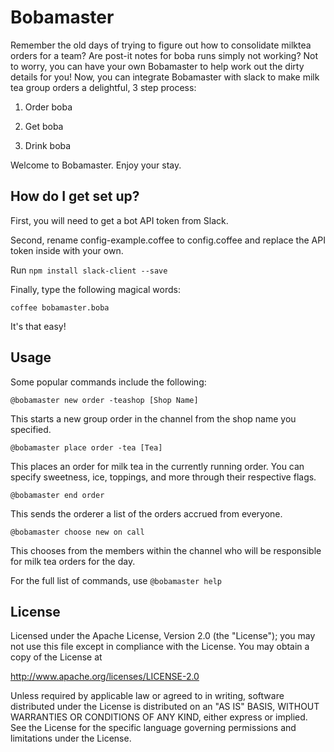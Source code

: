 # Bobamaster #

Remember the old days of trying to figure out how to consolidate milktea orders for a team? Are post-it notes for boba runs simply not working? Not to worry, you can have your own Bobamaster to help work out the dirty details for you! Now, you can integrate Bobamaster with slack to make milk tea group orders a delightful, 3 step process:

1) Order boba

2) Get boba

3) Drink boba

Welcome to Bobamaster. Enjoy your stay.

## How do I get set up? ##

First, you will need to get a bot API token from Slack.

Second, rename config-example.coffee to config.coffee and replace the API token inside with your own.

Run `npm install slack-client --save`

Finally, type the following magical words:
 
`coffee bobamaster.boba`

It's that easy!

## Usage ##

Some popular commands include the following:

`@bobamaster new order -teashop [Shop Name]`

This starts a new group order in the channel from the shop name you specified.

`@bobamaster place order -tea [Tea]`

This places an order for milk tea in the currently running order. You can specify sweetness, ice, toppings, and more through their respective flags.

`@bobamaster end order`

This sends the orderer a list of the orders accrued from everyone.

`@bobamaster choose new on call`

This chooses from the members within the channel who will be responsible for milk tea orders for the day.

For the full list of commands, use `@bobamaster help`

## License ##

Licensed under the Apache License, Version 2.0 (the "License"); you may not use this file except in compliance with the License. You may obtain a copy of the License at

http://www.apache.org/licenses/LICENSE-2.0

Unless required by applicable law or agreed to in writing, software distributed under the License is distributed on an "AS IS" BASIS, WITHOUT WARRANTIES OR CONDITIONS OF ANY KIND, either express or implied. See the License for the specific language governing permissions and limitations under the License.
